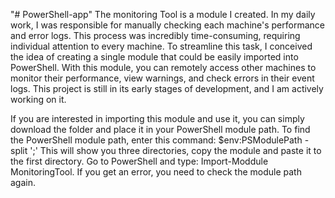 "# PowerShell-app" 
The monitoring Tool is a module I created. In my daily work, I was responsible for manually checking each machine's performance and error logs. This process was incredibly time-consuming, requiring individual attention to every machine. To streamline this task, I conceived the idea of creating a single module that could be easily imported into PowerShell. With this module, you can remotely access other machines to monitor their performance, view warnings, and check errors in their event logs. This project is still in its early stages of development, and I am actively working on it.

If you are interested in importing this module and use it, you can simply download the folder and place it in your PowerShell module path.
To find the PowerShell module path, enter this command:
$env:PSModulePath -split ';'
This will show you three directories, copy the module and paste it to the first directory.
Go to PowerShell and type: Import-Moddule MonitoringTool.
If you get an error, you need to check the module path again.
